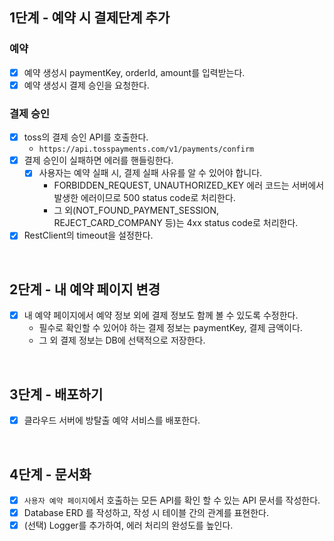 ## 1단계 - 예약 시 결제단계 추가

### 예약

- [x] 예약 생성시 paymentKey, orderId, amount를 입력받는다.
- [x] 예약 생성시 결제 승인을 요청한다.

### 결제 승인

- [x] toss의 결제 승인 API를 호출한다.
    - `https://api.tosspayments.com/v1/payments/confirm`
- [x] 결제 승인이 실패하면 에러를 핸들링한다.
    - [x] 사용자는 예약 실패 시, 결제 실패 사유를 알 수 있어야 합니다.
        - FORBIDDEN_REQUEST, UNAUTHORIZED_KEY 에러 코드는 서버에서 발생한 에러이므로 500 status code로 처리한다.
        - 그 외(NOT_FOUND_PAYMENT_SESSION, REJECT_CARD_COMPANY 등)는 4xx status code로 처리한다.
- [x] RestClient의 timeout을 설정한다.

<br>

## 2단계 - 내 예약 페이지 변경

- [x] 내 예약 페이지에서 예약 정보 외에 결제 정보도 함께 볼 수 있도록 수정한다.
  - 필수로 확인할 수 있어야 하는 결제 정보는 paymentKey, 결제 금액이다.
  - 그 외 결제 정보는 DB에 선택적으로 저장한다.

<br>

## 3단계 - 배포하기

- [x] 클라우드 서버에 방탈출 예약 서비스를 배포한다.

<br>

## 4단계 - 문서화

- [x] `사용자 예약 페이지`에서 호출하는 모든 API를 확인 할 수 있는 API 문서를 작성한다.
- [x] Database ERD 를 작성하고, 작성 시 테이블 간의 관계를 표현한다.
- [x] (선택) Logger를 추가하여, 에러 처리의 완성도를 높인다.
